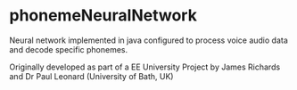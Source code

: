 phonemeNeuralNetwork
====================

Neural network implemented in java configured to process voice audio data and decode specific phonemes.

Originally developed as part of a EE University Project by James Richards and Dr Paul Leonard (University of Bath, UK)
